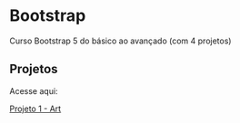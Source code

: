 # Bootstrap
 Curso Bootstrap 5 do básico ao avançado (com 4 projetos)

 <h2>Projetos</h2>
<p>Acesse aqui:</p>

<a href="https://emersonthiago168.github.io/bootstrap//" target="_blank">Projeto 1 - Art</a> <br>
 

